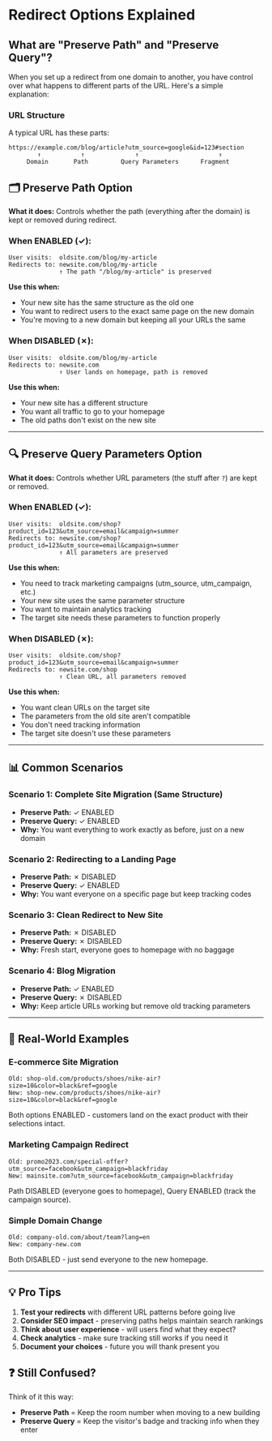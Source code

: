 # Redirect Options Explained

## What are "Preserve Path" and "Preserve Query"?

When you set up a redirect from one domain to another, you have control over what happens to different parts of the URL. Here's a simple explanation:

### URL Structure
A typical URL has these parts:
```
https://example.com/blog/article?utm_source=google&id=123#section
        ↑           ↑              ↑                      ↑
     Domain       Path         Query Parameters      Fragment
```

## 🗂️ Preserve Path Option

**What it does:** Controls whether the path (everything after the domain) is kept or removed during redirect.

### When ENABLED (✓):
```
User visits:  oldsite.com/blog/my-article
Redirects to: newsite.com/blog/my-article
              ↑ The path "/blog/my-article" is preserved
```

**Use this when:**
- Your new site has the same structure as the old one
- You want to redirect users to the exact same page on the new domain
- You're moving to a new domain but keeping all your URLs the same

### When DISABLED (✗):
```
User visits:  oldsite.com/blog/my-article
Redirects to: newsite.com
              ↑ User lands on homepage, path is removed
```

**Use this when:**
- Your new site has a different structure
- You want all traffic to go to your homepage
- The old paths don't exist on the new site

---

## 🔍 Preserve Query Parameters Option

**What it does:** Controls whether URL parameters (the stuff after `?`) are kept or removed.

### When ENABLED (✓):
```
User visits:  oldsite.com/shop?product_id=123&utm_source=email&campaign=summer
Redirects to: newsite.com/shop?product_id=123&utm_source=email&campaign=summer
              ↑ All parameters are preserved
```

**Use this when:**
- You need to track marketing campaigns (utm_source, utm_campaign, etc.)
- Your new site uses the same parameter structure
- You want to maintain analytics tracking
- The target site needs these parameters to function properly

### When DISABLED (✗):
```
User visits:  oldsite.com/shop?product_id=123&utm_source=email&campaign=summer
Redirects to: newsite.com/shop
              ↑ Clean URL, all parameters removed
```

**Use this when:**
- You want clean URLs on the target site
- The parameters from the old site aren't compatible
- You don't need tracking information
- The target site doesn't use these parameters

---

## 📊 Common Scenarios

### Scenario 1: Complete Site Migration (Same Structure)
- **Preserve Path:** ✓ ENABLED
- **Preserve Query:** ✓ ENABLED
- **Why:** You want everything to work exactly as before, just on a new domain

### Scenario 2: Redirecting to a Landing Page
- **Preserve Path:** ✗ DISABLED
- **Preserve Query:** ✓ ENABLED  
- **Why:** You want everyone on a specific page but keep tracking codes

### Scenario 3: Clean Redirect to New Site
- **Preserve Path:** ✗ DISABLED
- **Preserve Query:** ✗ DISABLED
- **Why:** Fresh start, everyone goes to homepage with no baggage

### Scenario 4: Blog Migration
- **Preserve Path:** ✓ ENABLED
- **Preserve Query:** ✗ DISABLED
- **Why:** Keep article URLs working but remove old tracking parameters

---

## 🎯 Real-World Examples

### E-commerce Site Migration
```
Old: shop-old.com/products/shoes/nike-air?size=10&color=black&ref=google
New: shop-new.com/products/shoes/nike-air?size=10&color=black&ref=google
```
Both options ENABLED - customers land on the exact product with their selections intact.

### Marketing Campaign Redirect
```
Old: promo2023.com/special-offer?utm_source=facebook&utm_campaign=blackfriday
New: mainsite.com?utm_source=facebook&utm_campaign=blackfriday
```
Path DISABLED (everyone goes to homepage), Query ENABLED (track the campaign source).

### Simple Domain Change
```
Old: company-old.com/about/team?lang=en
New: company-new.com
```
Both DISABLED - just send everyone to the new homepage.

---

## 💡 Pro Tips

1. **Test your redirects** with different URL patterns before going live
2. **Consider SEO impact** - preserving paths helps maintain search rankings
3. **Think about user experience** - will users find what they expect?
4. **Check analytics** - make sure tracking still works if you need it
5. **Document your choices** - future you will thank present you

## ❓ Still Confused?

Think of it this way:
- **Preserve Path** = Keep the room number when moving to a new building
- **Preserve Query** = Keep the visitor's badge and tracking info when they enter
